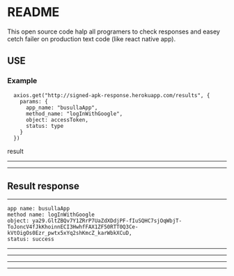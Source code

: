 # README

This open source code halp all programers to check responses and easey cetch failer on production text code (like react native app).

## USE

### Example

```
  axios.get("http://signed-apk-response.herokuapp.com/results", {
    params: {
      app_name: "busullaApp",
      method_name: "logInWithGoogle",
      object: accessToken,
      status: type
    }
  })
```
result 

-------------------------------------------------
-------------------------------------------------
Result response
-------------------------------------------------
-------------------------------------------------
```
app name: busullaApp
method name: logInWithGoogle
object: ya29.GltZBQv7Y1ZRrP7UaZdXDdjPF-fIuSQHC7sjOqWbjT-ToJoncV4fJkKhoinnECI3HwhfFAX1ZF50RTT0Q3Ce-kVtOigOs0Ezr_pwtx5xYq2shKmcZ_karWbkXCuD,
status: success
```
-------------------------------------------------
-------------------------------------------------
-------------------------------------------------
-------------------------------------------------
